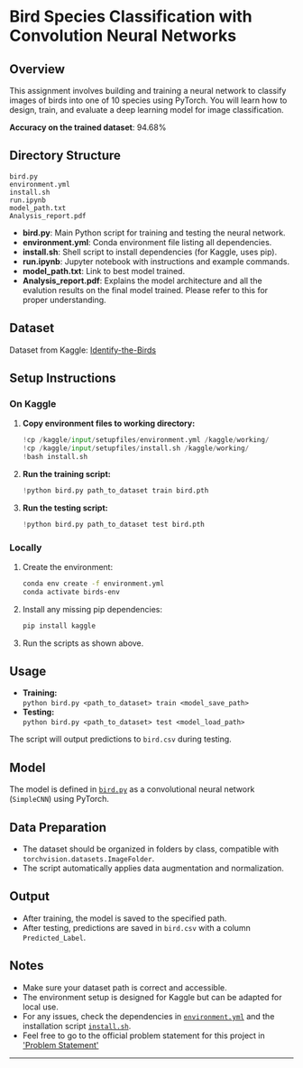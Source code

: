 # Bird Species Classification with Convolution Neural Networks

## Overview

This assignment involves building and training a neural network to classify images of birds into one of 10 species using PyTorch. You will learn how to design, train, and evaluate a deep learning model for image classification.

**Accuracy on the trained dataset**:  94.68%
## Directory Structure

```
bird.py
environment.yml
install.sh
run.ipynb
model_path.txt
Analysis_report.pdf
```

- **bird.py**: Main Python script for training and testing the neural network.
- **environment.yml**: Conda environment file listing all dependencies.
- **install.sh**: Shell script to install dependencies (for Kaggle, uses pip).
- **run.ipynb**: Jupyter notebook with instructions and example commands.
- **model_path.txt**: Link to best model trained. 
- **Analysis_report.pdf**: Explains the model architecture and all the evalution results on the final model trained. Please refer to this for proper understanding.

## Dataset

Dataset from Kaggle: [Identify-the-Birds](https://www.kaggle.com/datasets/aayushkt/identify-the-birds)

## Setup Instructions

### On Kaggle

1. **Copy environment files to working directory:**
    ```python
    !cp /kaggle/input/setupfiles/environment.yml /kaggle/working/
    !cp /kaggle/input/setupfiles/install.sh /kaggle/working/
    !bash install.sh
    ```

2. **Run the training script:**
    ```python
    !python bird.py path_to_dataset train bird.pth
    ```

3. **Run the testing script:**
    ```python
    !python bird.py path_to_dataset test bird.pth
    ```

### Locally

1. Create the environment:
    ```sh
    conda env create -f environment.yml
    conda activate birds-env
    ```

2. Install any missing pip dependencies:
    ```sh
    pip install kaggle
    ```

3. Run the scripts as shown above.

## Usage

- **Training:**  
  `python bird.py <path_to_dataset> train <model_save_path>`
- **Testing:**  
  `python bird.py <path_to_dataset> test <model_load_path>`

The script will output predictions to `bird.csv` during testing.

## Model

The model is defined in [`bird.py`](bird.py) as a convolutional neural network (`SimpleCNN`) using PyTorch.

## Data Preparation

- The dataset should be organized in folders by class, compatible with `torchvision.datasets.ImageFolder`.
- The script automatically applies data augmentation and normalization.

## Output

- After training, the model is saved to the specified path.
- After testing, predictions are saved in `bird.csv` with a column `Predicted_Label`.

## Notes

- Make sure your dataset path is correct and accessible.
- The environment setup is designed for Kaggle but can be adapted for local use.
- For any issues, check the dependencies in [`environment.yml`](environment.yml) and the installation script [`install.sh`](install.sh).
- Feel free to go to the official problem statement for this project in ['Problem Statement'](https://lily-molybdenum-65d.notion.site/Assignment-3-Part-I-Learning-with-Neural-Networks-7388ff163f7b403482e2cc4329f03003)
---